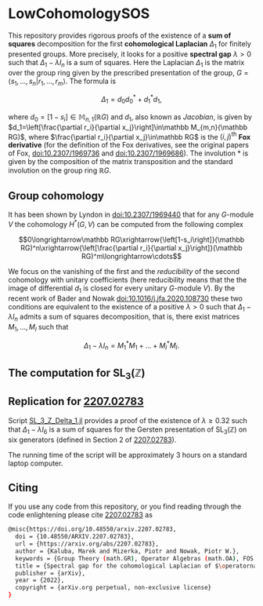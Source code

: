 # LowCohomologySOS
This repository provides rigorous proofs of the existence of a **sum of squares** decomposition for the first **cohomological Laplacian** $\Delta_1$ for finitely presented groups. More precisely, it looks for a positive **spectral gap** $\lambda>0$ such that $\Delta_1-\lambda I_n$ is a sum of squares. Here the Laplacian $\Delta_1$ is the matrix over the group ring given by the prescribed presentation of the group, $G=\langle s_1,\ldots,s_n|r_1,\ldots,r_m\rangle$. The formula is

$$\Delta_1=d_0d_0^*+d_1^*d_1,$$

where $d_0=\left[1-s_i\right]\in\mathbb M_{n,1}(\mathbb RG)$ and $d_1$, also known as *Jacobian*, is given by $d_1=\left[\frac{\partial r_i}{\partial x_j}\right]\in\mathbb M_{m,n}(\mathbb RG)$, where $\frac{\partial r_i}{\partial x_j}\in\mathbb RG$ is the $(i,j)^{\text{th}}$ **Fox derivative** (for the definition of the Fox derivatives, see the original papers of Fox, [doi:10.2307/1969736](https://www.jstor.org/stable/1969736#metadata_info_tab_contents) and [doi:10.2307/1969686](https://www.jstor.org/stable/1969686#metadata_info_tab_contents)). The involution $*$ is given by the composition of the matrix transposition and the standard involution on the group ring $\mathbb RG$.  

## Group cohomology
It has been shown by Lyndon in [doi:10.2307/1969440](https://www.jstor.org/stable/1969440) that for any $G$-module $V$ the cohomology $H^*(G,V)$ can be computed from the following complex

$$0\longrightarrow\mathbb RG\xrightarrow{\left[1-s_i\right]}(\mathbb RG)^n\xrightarrow{\left[\frac{\partial r_i}{\partial x_j}\right]}(\mathbb RG)^m\longrightarrow\cdots$$

We focus on the vanishing of the first and the *reducibility* of the second cohomology with unitary coefficients (here reducibility means that the the image of differential $d_1$ is closed for every unitary $G$-module $V$).
By the recent work of Bader and Nowak [doi:10.1016/j.jfa.2020.108730](https://www.sciencedirect.com/science/article/pii/S0022123620302731) these two conditions are equivalent to the existence of a positive $\lambda>0$ such that $\Delta_1-\lambda I_n$ admits a sum of squares decomposition, that is, there exist matrices $M_1,\ldots,M_l$ such that

$$
\Delta_1-\lambda I_n=M_1^*M_1+\ldots+M_l^*M_l.
$$


## The computation for $\operatorname{SL}_3(\mathbb{Z})$


## Replication for [2207.02783](https://arxiv.org/abs/2207.02783)

Script [SL_3_Z_Delta_1.jl](./scripts/SL_3_Z_Delta_1.jl) provides a proof of the existence of $\lambda\geq 0.32$ such that $\Delta_1-\lambda I_6$ is a sum of squares for the Gersten presentation of $\operatorname{SL}_3(\mathbb{Z})$ on six generators (defined in Section 2 of [2207.02783](https://arxiv.org/abs/2207.02783)).

The running time of the script will be approximately 3 hours on a standard laptop computer.

## Citing
If you use any code from this repository, or you find reading through the code enlightening please cite [2207.02783](https://arxiv.org/abs/2207.02783) as
```bash
@misc{https://doi.org/10.48550/arxiv.2207.02783,
  doi = {10.48550/ARXIV.2207.02783},  
  url = {https://arxiv.org/abs/2207.02783},  
  author = {Kaluba, Marek and Mizerka, Piotr and Nowak, Piotr W.},  
  keywords = {Group Theory (math.GR), Operator Algebras (math.OA), FOS: Mathematics, FOS: Mathematics},  
  title = {Spectral gap for the cohomological Laplacian of $\operatorname{SL}_3(\mathbb{Z})$},
  publisher = {arXiv},  
  year = {2022},  
  copyright = {arXiv.org perpetual, non-exclusive license}
}
